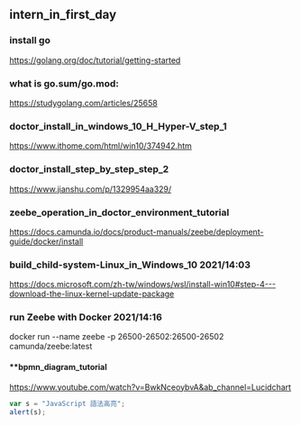 ## intern_in_first_day
### install go
https://golang.org/doc/tutorial/getting-started
### what is go.sum/go.mod:
https://studygolang.com/articles/25658
### doctor_install_in_windows_10_H_Hyper-V_step_1
https://www.ithome.com/html/win10/374942.htm
### doctor_install_step_by_step_step_2
https://www.jianshu.com/p/1329954aa329/
### zeebe_operation_in_doctor_environment_tutorial
https://docs.camunda.io/docs/product-manuals/zeebe/deployment-guide/docker/install
### build_child-system-Linux_in_Windows_10  2021/14:03
https://docs.microsoft.com/zh-tw/windows/wsl/install-win10#step-4---download-the-linux-kernel-update-package
### run Zeebe with Docker 2021/14:16
docker run --name zeebe -p 26500-26502:26500-26502 camunda/zeebe:latest
#### **bpmn_diagram_tutorial
https://www.youtube.com/watch?v=BwkNceoybvA&ab_channel=Lucidchart
```javascript
var s = "JavaScript 語法高亮";
alert(s);
```
